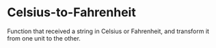 # Celsius-to-Fahrenheit


Function that received a string in Celsius or Fahrenheit, and transform it from one unit to the other.
